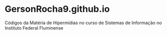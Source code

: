 # GersonRocha9.github.io

Códigos da Matéria de Hipermidias no curso de Sistemas de Informação no Instituto Federal Fluminense
